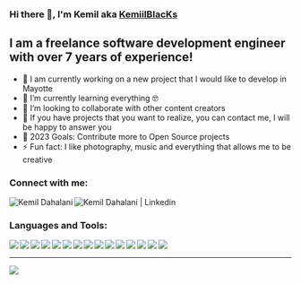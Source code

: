 ### Hi there 👋, I'm Kemil aka [KemiilBlacKs][website]

## I am a freelance software development engineer with over 7 years of experience!

-   🔭 I am currently working on a new project that I would like to develop in Mayotte
-   🌱 I’m currently learning everything 🤓
-   👯 I’m looking to collaborate with other content creators
-   💬 If you have projects that you want to realize, you can contact me, I will be happy to answer you
-   🥅 2023 Goals: Contribute more to Open Source projects
-   ⚡ Fun fact: I like photography, music and everything that allows me to be creative

### Connect with me:

[<img align="left" alt="Kemil Dahalani" src="https://img.icons8.com/color/26/000000/globe--v1.png"/>][website]
[<img align="left" alt="Kemil Dahalani | Linkedin" src="https://img.icons8.com/color/26/000000/linkedin.png"/>][linkedin]

<br />

### Languages and Tools:

<img align="left" src="https://img.icons8.com/color/26/000000/notion.png"/>
<img align="left" src="https://img.icons8.com/fluency/26/000000/visual-studio-code-2019.png"/>
<img align="left" src="https://img.icons8.com/dusk/26/000000/postman-api.png"/>
<img align="left" src="https://img.icons8.com/color/26/000000/html-5.png"/>
<img align="left" src="https://img.icons8.com/color/26/000000/css3.png"/>
<img align="left" src="https://img.icons8.com/color/26/000000/javascript--v1.png"/>
<img align="left" src="https://img.icons8.com/color/26/000000/golang.png"/>
<img align="left" src="https://img.icons8.com/offices/26/000000/php-logo.png"/>
<img align="left" src="https://img.icons8.com/color/26/000000/vue-js.png"/>
<img align="left" src="https://img.icons8.com/color/26/000000/wordpress.png"/>
<img align="left" src="https://img.icons8.com/color/26/000000/mysql-logo.png"/>
<img align="left" src="https://img.icons8.com/color/26/000000/mongodb.png"/>
<img align="left" src="https://img.icons8.com/color/26/000000/sass.png"/>
<img align="left" src="https://img.icons8.com/color/26/000000/graphql.png"/>
<img align="left" src="https://img.icons8.com/ios-filled/26/000000/github.png"/>

<br />

---

<a href="https://github.com/KemiilBlacKs/KemiilBlacKs">
    <img align="center" src="https://github-readme-stats.vercel.app/api/?username=kemiilblacks&show_icons=true&hide_border=true&count_private=true&custom_title=Stats&theme=vue-dark"/>
</a>

<br />
<br />

[website]: https://kemildahalani.fr
[linkedin]: https://www.linkedin.com/in/kemildahalani/
